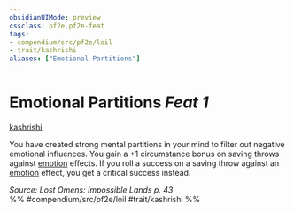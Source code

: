 ```yaml
---
obsidianUIMode: preview
cssclass: pf2e,pf2e-feat
tags:
- compendium/src/pf2e/loil
- trait/kashrishi
aliases: ["Emotional Partitions"]
---
```

# Emotional Partitions  *Feat 1*  
[kashrishi](../../Rules/traits/kashrishi-loil.md)  


You have created strong mental partitions in your mind to filter out negative emotional influences. You gain a +1 circumstance bonus on saving throws against [emotion](../../Rules/traits/emotion.md) effects. If you roll a success on a saving throw against an [emotion](../../Rules/traits/emotion.md) effect, you get a critical success instead.

*Source: Lost Omens: Impossible Lands p. 43*  
%% #compendium/src/pf2e/loil #trait/kashrishi %%